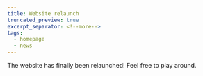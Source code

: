 ```yaml
---
title: Website relaunch
truncated_preview: true
excerpt_separator: <!--more-->
tags:
  - homepage
  - news
---
```


The website has finally been relaunched! Feel free to play around.

